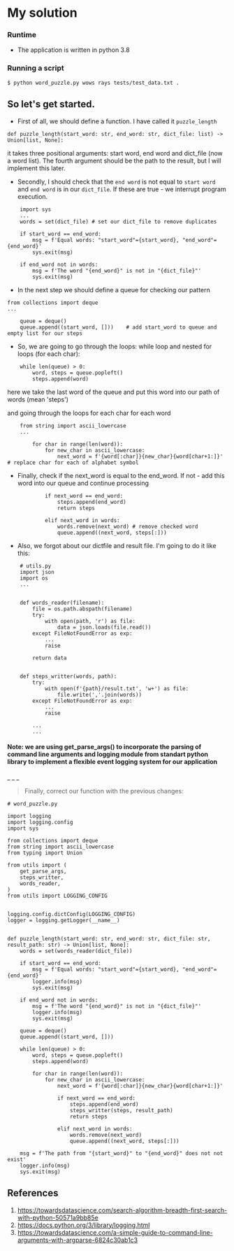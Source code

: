 # My solution
### Runtime
* The application is written in python 3.8
### Running a script
```
$ python word_puzzle.py wows rays tests/test_data.txt .
```
## So let's get started.
* First of all, we should define a function. I have called it `puzzle_length`

```
def puzzle_length(start_word: str, end_word: str, dict_file: list) -> Union[list, None]:
```

it takes three positional arguments: start word, end word and dict_file (now a word list). The fourth argument should be
the path to the result, but I will implement this later.

* Secondly, I should check that the `end word` is not equal to `start word` and `end word` is in our `dict_file`. If these are true - we interrupt program execution.

```
    import sys
    ...
    words = set(dict_file) # set our dict_file to remove duplicates

    if start_word == end_word:
        msg = f'Equal words: "start_word"={start_word}, "end_word"={end_word}'
        sys.exit(msg)

    if end_word not in words:
        msg = f'The word "{end_word}" is not in "{dict_file}"'
        sys.exit(msg)

```

* In the next step we should define a queue for checking our pattern

```
from collections import deque
...

    queue = deque()
    queue.append((start_word, []))    # add start_word to queue and empty list for our steps

```

* So, we are going to go through the loops: while loop and nested for loops (for each char):

```
    while len(queue) > 0:
        word, steps = queue.popleft()
        steps.append(word)
```
here we take the last word of the queue and put this word into our path of words (mean 'steps')

and going through the loops for each char for each word

```
    from string import ascii_lowercase
    ...

        for char in range(len(word)):
            for new_char in ascii_lowercase:
                next_word = f'{word[:char]}{new_char}{word[char+1:]}'   # replace char for each of alphabet symbol
```

* Finally, check if the next_word is equal to the end_word. If not - add this word into our queue and continue processing

```
            if next_word == end_word:
                steps.append(end_word)
                return steps

            elif next_word in words:
                words.remove(next_word) # remove checked word
                queue.append((next_word, steps[:]))
```

* Also, we forgot about our dictfile and result file. I'm going to do it like this:

```
    # utils.py
    import json
    import os
    ...


    def words_reader(filename):
        file = os.path.abspath(filename)
        try:
            with open(path, 'r') as file:
                data = json.loads(file.read())
        except FileNotFoundError as exp:
            ...
            raise

        return data


    def steps_writter(words, path):
        try:
            with open(f'{path}/result.txt', 'w+') as file:
                file.write(','.join(words))
        except FileNotFoundError as exp:
            ...
            raise
    
        ...
        ...
```
#### Note: we are using get_parse_args() to incorporate the parsing of command line arguments and logging module from standart python library to implement a flexible event logging system for our application
_
_
_
> Finally, correct our function with the previous changes:

```
# word_puzzle.py

import logging
import logging.config
import sys

from collections import deque
from string import ascii_lowercase
from typing import Union

from utils import (
    get_parse_args,
    steps_writter,
    words_reader,
)
from utils import LOGGING_CONFIG


logging.config.dictConfig(LOGGING_CONFIG)
logger = logging.getLogger(__name__)


def puzzle_length(start_word: str, end_word: str, dict_file: str, result_path: str) -> Union[list, None]:
    words = set(words_reader(dict_file))

    if start_word == end_word:
        msg = f'Equal words: "start_word"={start_word}, "end_word"={end_word}'
        logger.info(msg)
        sys.exit(msg)

    if end_word not in words:
        msg = f'The word "{end_word}" is not in "{dict_file}"'
        logger.info(msg)
        sys.exit(msg)

    queue = deque()
    queue.append((start_word, []))

    while len(queue) > 0:
        word, steps = queue.popleft()
        steps.append(word)

        for char in range(len(word)):
            for new_char in ascii_lowercase:
                next_word = f'{word[:char]}{new_char}{word[char+1:]}'

                if next_word == end_word:
                    steps.append(end_word)
                    steps_writter(steps, result_path)
                    return steps

                elif next_word in words:
                    words.remove(next_word)
                    queue.append((next_word, steps[:]))

    msg = f'The path from "{start_word}" to "{end_word}" does not not exist'
    logger.info(msg)
    sys.exit(msg)
```

## References
1. https://towardsdatascience.com/search-algorithm-breadth-first-search-with-python-50571a9bb85e
2. https://docs.python.org/3/library/logging.html
3. https://towardsdatascience.com/a-simple-guide-to-command-line-arguments-with-argparse-6824c30ab1c3